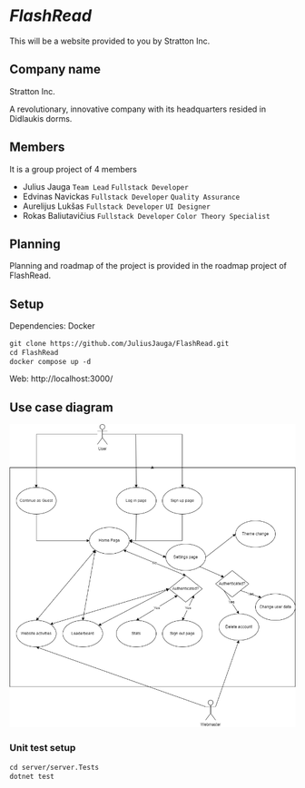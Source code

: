# _FlashRead_

This will be a website provided to you by Stratton Inc.

## Company name

Stratton Inc.

A revolutionary, innovative company with its headquarters resided in Didlaukis dorms.

## Members

It is a group project of 4 members
- Julius Jauga `Team Lead` `Fullstack Developer`
- Edvinas Navickas `Fullstack Developer` `Quality Assurance`
- Aurelijus Lukšas `Fullstack Developer` `UI Designer`
- Rokas Baliutavičius `Fullstack Developer` `Color Theory Specialist`

## Planning

Planning and roadmap of the project is provided in the roadmap project of FlashRead.

## Setup

Dependencies: Docker
```
git clone https://github.com/JuliusJauga/FlashRead.git
cd FlashRead
docker compose up -d
```

Web: http://localhost:3000/

## Use case diagram
![Use case diagram](res/use_case_diagram.png)

### Unit test setup

```
cd server/server.Tests
dotnet test
```